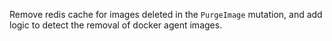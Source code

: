 Remove redis cache for images deleted in the `PurgeImage` mutation, and add logic to detect the removal of docker agent images.